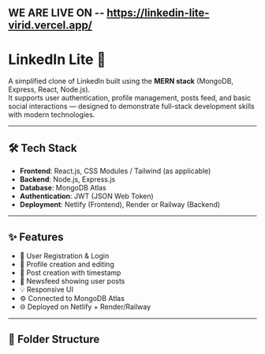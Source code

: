 ## WE ARE LIVE ON --  https://linkedin-lite-virid.vercel.app/

# LinkedIn Lite 💼

A simplified clone of LinkedIn built using the **MERN stack** (MongoDB, Express, React, Node.js).  
It supports user authentication, profile management, posts feed, and basic social interactions — designed to demonstrate full-stack development skills with modern technologies.

---

## 🛠️ Tech Stack

- **Frontend**: React.js, CSS Modules / Tailwind (as applicable)
- **Backend**: Node.js, Express.js
- **Database**: MongoDB Atlas
- **Authentication**: JWT (JSON Web Token)
- **Deployment**: Netlify (Frontend), Render or Railway (Backend)

---

## ✨ Features

- 🔐 User Registration & Login
- 🙋 Profile creation and editing
- 📝 Post creation with timestamp
- 📃 Newsfeed showing user posts
- 💡 Responsive UI
- ⚙️ Connected to MongoDB Atlas
- 🌐 Deployed on Netlify + Render/Railway

---

## 📁 Folder Structure



